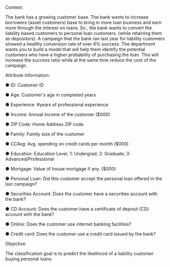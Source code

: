 Context:

The bank has a growing customer base. The bank wants to increase borrowers (asset customers) base to bring in more loan business and earn more through the interest on loans. So , the bank wants to convert the liability based customers to personal loan customers. (while retaining them as depositors). A campaign that the bank ran last year for liability customers showed a healthy conversion rate of over 9% success. The department wants you to build a model that will help them identify the potential customers who have a higher probability of purchasing the loan. This will increase the success ratio while at the same time reduce the cost of the campaign.

Attribute Information:

● ID: Customer ID

● Age: Customer's age in completed years

● Experience: #years of professional experience

● Income: Annual income of the customer ($000)

● ZIP Code: Home Address ZIP code.

● Family: Family size of the customer

● CCAvg: Avg. spending on credit cards per month ($000)

● Education: Education Level. 1: Undergrad; 2: Graduate; 3: Advanced/Professional

● Mortgage: Value of house mortgage if any. ($000)

● Personal Loan: Did this customer accept the personal loan offered in the last campaign?

● Securities Account: Does the customer have a securities account with the bank?

● CD Account: Does the customer have a certificate of deposit (CD) account with the bank?

● Online: Does the customer use internet banking facilities?

● Credit card: Does the customer use a credit card issued by the bank?

Objective:

The classification goal is to predict the likelihood of a liability customer buying personal loans.
